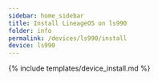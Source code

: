 ```yaml
---
sidebar: home_sidebar
title: Install LineageOS on ls990
folder: info
permalink: /devices/ls990/install
device: ls990
---
```

{% include templates/device_install.md %}
